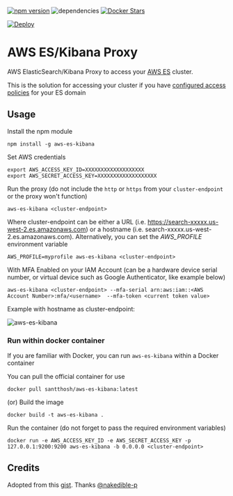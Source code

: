 [![npm version](https://badge.fury.io/js/aws-es-kibana.svg)](https://badge.fury.io/js/aws-es-kibana) ![dependencies](https://david-dm.org/santthosh/aws-es-kibana.svg)
[![Docker Stars](https://img.shields.io/docker/stars/santthosh/aws-es-kibana.svg)](https://registry.hub.docker.com/v2/repositories/santthosh/aws-es-kibana/stars/count/)

[![Deploy](https://www.herokucdn.com/deploy/button.svg)](https://heroku.com/deploy?template=https://github.com/santthosh/aws-es-kibana)

# AWS ES/Kibana Proxy

AWS ElasticSearch/Kibana Proxy to access your [AWS ES](https://aws.amazon.com/elasticsearch-service/) cluster. 

This is the solution for accessing your cluster if you have [configured access policies](http://docs.aws.amazon.com/elasticsearch-service/latest/developerguide/es-createupdatedomains.html#es-createdomain-configure-access-policies) for your ES domain

## Usage

Install the npm module 

    npm install -g aws-es-kibana
    
Set AWS credentials
                          
    export AWS_ACCESS_KEY_ID=XXXXXXXXXXXXXXXXXXX
    export AWS_SECRET_ACCESS_KEY=XXXXXXXXXXXXXXXXXXX

Run the proxy (do not include the `http` or `https` from your `cluster-endpoint` or the proxy won't function)

    aws-es-kibana <cluster-endpoint>

Where cluster-endpoint can be either a URL (i.e. https://search-xxxxx.us-west-2.es.amazonaws.com) or a hostname (i.e. search-xxxxx.us-west-2.es.amazonaws.com). 
Alternatively, you can set the _AWS_PROFILE_ environment variable

    AWS_PROFILE=myprofile aws-es-kibana <cluster-endpoint>

With MFA Enabled on your IAM Account (can be a hardware device serial number, or virtual device such as Google Authenticator, like example below)

    aws-es-kibana <cluster-endpoint> --mfa-serial arn:aws:iam::<AWS Account Number>:mfa/<username>  --mfa-token <current token value>

Example with hostname as cluster-endpoint:

![aws-es-kibana](https://raw.githubusercontent.com/santthosh/aws-es-kibana/master/aws-es-kibana.png)

### Run within docker container

If you are familiar with Docker, you can run `aws-es-kibana` within a Docker container

You can pull the official container for use

    docker pull santthosh/aws-es-kibana:latest

(or) Build the image

	docker build -t aws-es-kibana .

Run the container (do not forget to pass the required environment variables)

	docker run -e AWS_ACCESS_KEY_ID -e AWS_SECRET_ACCESS_KEY -p 127.0.0.1:9200:9200 aws-es-kibana -b 0.0.0.0 <cluster-endpoint>


## Credits

Adopted from this [gist](https://gist.github.com/nakedible-p/ad95dfb1c16e75af1ad5). Thanks [@nakedible-p](https://github.com/nakedible-p)

